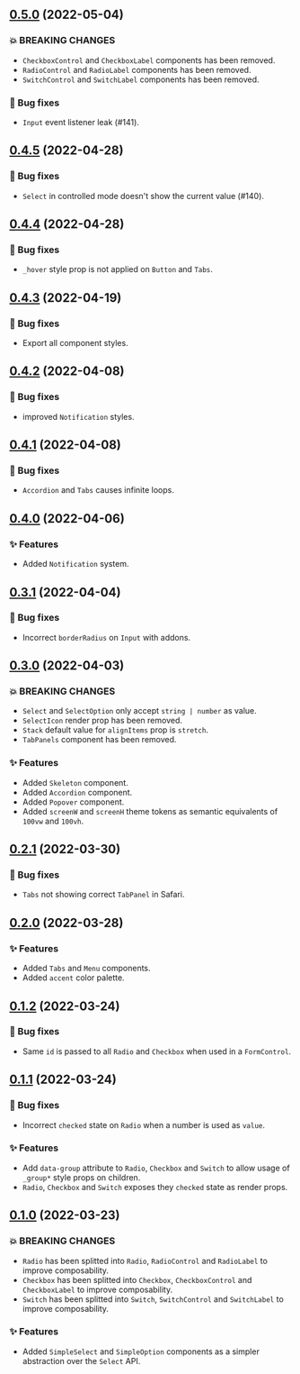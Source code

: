 ## [0.5.0](https://github.com/fabien-ml/hope-ui/compare/v0.4.5...v0.5.0) (2022-05-04)

### 💥 BREAKING CHANGES

- `CheckboxControl` and `CheckboxLabel` components has been removed.
- `RadioControl` and `RadioLabel` components has been removed.
- `SwitchControl` and `SwitchLabel` components has been removed.

### 🐛 Bug fixes

- `Input` event listener leak (#141).

## [0.4.5](https://github.com/fabien-ml/hope-ui/compare/v0.4.4...v0.4.5) (2022-04-28)

### 🐛 Bug fixes

- `Select` in controlled mode doesn't show the current value (#140).

## [0.4.4](https://github.com/fabien-ml/hope-ui/compare/v0.4.3...v0.4.4) (2022-04-28)

### 🐛 Bug fixes

- `_hover` style prop is not applied on `Button` and `Tabs`.

## [0.4.3](https://github.com/fabien-ml/hope-ui/compare/v0.4.2...v0.4.3) (2022-04-19)

### 🐛 Bug fixes

- Export all component styles.

## [0.4.2](https://github.com/fabien-ml/hope-ui/compare/v0.4.1...v0.4.2) (2022-04-08)

### 🐛 Bug fixes

- improved `Notification` styles.

## [0.4.1](https://github.com/fabien-ml/hope-ui/compare/v0.4.0...v0.4.1) (2022-04-08)

### 🐛 Bug fixes

- `Accordion` and `Tabs` causes infinite loops.

## [0.4.0](https://github.com/fabien-ml/hope-ui/compare/v0.3.1...v0.4.0) (2022-04-06)

### ✨ Features

- Added `Notification` system.

## [0.3.1](https://github.com/fabien-ml/hope-ui/compare/v0.3.0...v0.3.1) (2022-04-04)

### 🐛 Bug fixes

- Incorrect `borderRadius` on `Input` with addons.

## [0.3.0](https://github.com/fabien-ml/hope-ui/compare/v0.2.1...v0.3.0) (2022-04-03)

### 💥 BREAKING CHANGES

- `Select` and `SelectOption` only accept `string | number` as value.
- `SelectIcon` render prop has been removed.
- `Stack` default value for `alignItems` prop is `stretch`.
- `TabPanels` component has been removed.

### ✨ Features

- Added `Skeleton` component.
- Added `Accordion` component.
- Added `Popover` component.
- Added `screenW` and `screenH` theme tokens as semantic equivalents of `100vw` and `100vh`.

## [0.2.1](https://github.com/fabien-ml/hope-ui/compare/v0.2.0...v0.2.1) (2022-03-30)

### 🐛 Bug fixes

- `Tabs` not showing correct `TabPanel` in Safari.

## [0.2.0](https://github.com/fabien-ml/hope-ui/compare/v0.1.2...v0.2.0) (2022-03-28)

### ✨ Features

- Added `Tabs` and `Menu` components.
- Added `accent` color palette.

## [0.1.2](https://github.com/fabien-ml/hope-ui/compare/v0.1.1...v0.1.2) (2022-03-24)

### 🐛 Bug fixes

- Same `id` is passed to all `Radio` and `Checkbox` when used in a `FormControl`.

## [0.1.1](https://github.com/fabien-ml/hope-ui/compare/v0.1.0...v0.1.1) (2022-03-24)

### 🐛 Bug fixes

- Incorrect `checked` state on `Radio` when a number is used as `value`.

### ✨ Features

- Add `data-group` attribute to `Radio`, `Checkbox` and `Switch` to allow usage of `_group*` style props on children.
- `Radio`, `Checkbox` and `Switch` exposes they `checked` state as render props.

## [0.1.0](https://github.com/fabien-ml/hope-ui/releases/tag/v0.1.0) (2022-03-23)

### 💥 BREAKING CHANGES

- `Radio` has been splitted into `Radio`, `RadioControl` and `RadioLabel` to improve composability.
- `Checkbox` has been splitted into `Checkbox`, `CheckboxControl` and `CheckboxLabel` to improve composability.
- `Switch` has been splitted into `Switch`, `SwitchControl` and `SwitchLabel` to improve composability.

### ✨ Features

- Added `SimpleSelect` and `SimpleOption` components as a simpler abstraction over the `Select` API.
